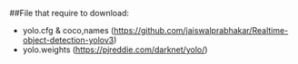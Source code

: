 ##File that require to download:

- yolo.cfg & coco,names (https://github.com/jaiswalprabhakar/Realtime-object-detection-yolov3)
- yolo.weights (https://pjreddie.com/darknet/yolo/)
